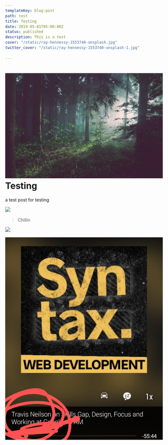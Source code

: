 ```yaml
---
templateKey: blog-post
path: test
title: Testing
date: 2019-05-01T05:00:00Z
status: published
description: This is a test
cover: "/static/ray-hennessy-1553740-unsplash.jpg"
twitter_cover: "/static/ray-hennessy-1553740-unsplash-1.jpg"

---
```

# ![](/static/forest.jpeg)Testing

a test post for testing

![](/picnic_table.jpg)

> Chillin

![](/IMG_20150125_141529366.jpg)

![](/static/Screenshot_20190508-145353.png)